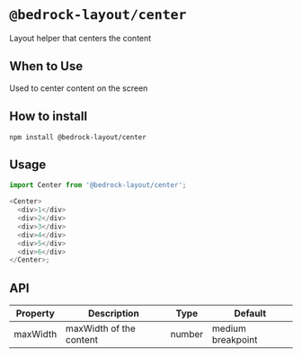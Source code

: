 # `@bedrock-layout/center`

Layout helper that centers the content

## When to Use

Used to center content on the screen

## How to install

`npm install @bedrock-layout/center`

## Usage

```javascript
import Center from '@bedrock-layout/center';

<Center>
  <div>1</div>
  <div>2</div>
  <div>3</div>
  <div>4</div>
  <div>5</div>
  <div>6</div>
</Center>;
```

## API

| Property | Description             | Type   | Default           |
| -------- | ----------------------- | ------ | ----------------- |
| maxWidth | maxWidth of the content | number | medium breakpoint |
